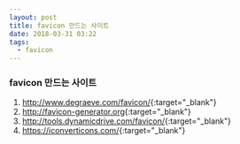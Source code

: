 ```yaml
---
layout: post
title: favicon 만드는 사이트
date: 2018-03-31 03:22
tags:
  - favicon
---
```



### favicon 만드는 사이트 ###

1. <http://www.degraeve.com/favicon/>{:target="_blank"}
2. <http://favicon-generator.org>{:target="_blank"}
3. <http://tools.dynamicdrive.com/favicon/>{:target="_blank"}
4. <https://iconverticons.com/>{:target="_blank"}
